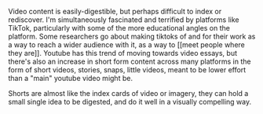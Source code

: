 Video content is easily-digestible, but perhaps difficult to index or rediscover. I'm simultaneously fascinated and terrified by platforms like TikTok, particularly with some of the more educational angles on the platform. Some researchers go about making tiktoks of and for their work as a way to reach a wider audience with it, as a way to [[meet people where they are]]. Youtube has this trend of moving towards video essays, but there's also an increase in short form content across many platforms in the form of short videos, stories, snaps, little videos, meant to be lower effort than a "main" youtube video might be.

Shorts are almost like the index cards of video or imagery, they can hold a small single idea to be digested, and do it well in a visually compelling way.